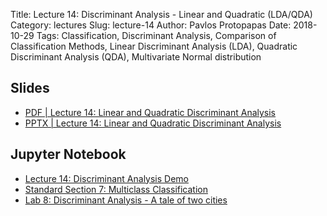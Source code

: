 Title: Lecture 14: Discriminant Analysis - Linear and Quadratic (LDA/QDA)
Category: lectures
Slug: lecture-14
Author: Pavlos Protopapas
Date: 2018-10-29
Tags: Classification, Discriminant Analysis, Comparison of Classification Methods, Linear Discriminant Analysis (LDA), Quadratic Discriminant Analysis (QDA), Multivariate Normal distribution


## Slides

- [PDF | Lecture 14: Linear and Quadratic Discriminant Analysis]({attach}presentation/lecture14_discriminant_analysis.pdf)
- [PPTX | Lecture 14: Linear and Quadratic Discriminant Analysis]({attach}presentation/lecture14_discriminant_analysis.pptx)

## Jupyter Notebook

- [Lecture 14: Discriminant Analysis Demo]({filename}notebook/lecture14.ipynb)
- [Standard Section 7: Multiclass Classification]({filename}../../sections/section7/notebook/section7_solutions.ipynb)
- [Lab 8: Discriminant Analysis - A tale of two cities]({filename}../../labs/lab8/notebook/solutions/lab8_discriminant_analysis_solutions.ipynb)